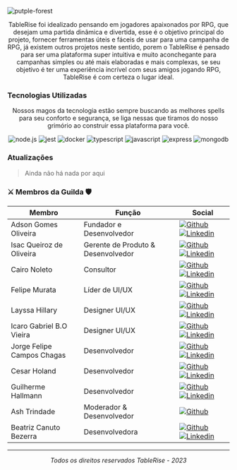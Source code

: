 <p align="center">
  
  ![putple-forest](https://github.com/TableRise/.github/assets/87550173/387aca69-151e-4c18-868e-b9f5e77e1f1d)
  
</p>

<p align="center">
  TableRise foi idealizado pensando em jogadores apaixonados por RPG, que desejam uma partida dinâmica e divertida,
  esse é o objetivo principal do projeto, fornecer ferramentas úteis e fáceis de usar para uma campanha de
  RPG, já existem outros projetos neste sentido, porem o TableRise é pensado para ser uma plataforma
  super intuitiva e muito aconchegante para campanhas simples ou até mais elaboradas e mais complexas, se seu
  objetivo é ter uma experiência incrível com seus amigos jogando RPG, TableRise é com certeza o lugar ideal.
</p>

### Tecnologias Utilizadas

<p align="center">
  Nossos magos da tecnologia estão sempre buscando as melhores spells para seu conforto e segurança, se liga nessas que tiramos do nosso grimório ao construir essa plataforma para você.
</p>

<p align="center">
  <img src="https://img.shields.io/badge/node.js-6DA55F?style=for-the-badge&logo=node.js&logoColor=white" alt="node.js"/>
  <img src="https://img.shields.io/badge/-jest-%23C21325?style=for-the-badge&logo=jest&logoColor=white" alt="jest"/>
  <img src="https://img.shields.io/badge/docker-%230db7ed.svg?style=for-the-badge&logo=docker&logoColor=white" alt="docker"/>
  <img src="https://img.shields.io/badge/typescript-%23007ACC.svg?style=for-the-badge&logo=typescript&logoColor=white" alt="typescript"/>
  <img src="https://img.shields.io/badge/JavaScript-F7DF1E?style=for-the-badge&logo=javascript&logoColor=black" alt="javascript"/>
  <img src="https://img.shields.io/badge/express.js-%23404d59.svg?style=for-the-badge&logo=express&logoColor=%2361DAFB" alt="express"/>
  <img src="https://img.shields.io/badge/MongoDB-%234ea94b.svg?style=for-the-badge&logo=mongodb&logoColor=white" alt="mongodb"/>
</p>

### Atualizações

> Ainda não há nada por aqui

### ⚔️ Membros da Guilda 🛡️

| Membro                     | Função                             | Social                                                                                                                                                                                                                                                                                                                       |
|----------------------------|------------------------------------|------------------------------------------------------------------------------------------------------------------------------------------------------------------------------------------------------------------------------------------------------------------------------------------------------------------------------|
| Adson Gomes Oliveira       | Fundador e Desenvolvedor           | [![Github](https://img.shields.io/badge/GitHub-181717.svg?style=for-the-badge&logo=github&logoColor=white)](https://github.com/Adson-Gomes-Oliveira) [![Linkedin](https://img.shields.io/badge/Linkedin-0A66C2.svg?style=for-the-badge&logo=linkedin&logoColor=white)](https://www.linkedin.com/in/adson-gomes-oliveira)     |
| Isac Queiroz de Oliveira   | Gerente de Produto & Desenvolvedor | [![Github](https://img.shields.io/badge/GitHub-181717.svg?style=for-the-badge&logo=github&logoColor=white)](https://github.com/isaciqo)  [![Linkedin](https://img.shields.io/badge/Linkedin-0A66C2.svg?style=for-the-badge&logo=linkedin&logoColor=white)](https://www.linkedin.com/in/isac-queiroz-81a325196/)                                                                                                                                                                                    |
| Cairo Noleto               | Consultor                          | [![Github](https://img.shields.io/badge/GitHub-181717.svg?style=for-the-badge&logo=github&logoColor=white)](https://github.com/caironoleto) [![Linkedin](https://img.shields.io/badge/Linkedin-0A66C2.svg?style=for-the-badge&logo=linkedin&logoColor=white)](https://www.linkedin.com/in/caironoleto)                       |
| Felipe Murata              | Líder de UI/UX                     | [![Github](https://img.shields.io/badge/GitHub-181717.svg?style=for-the-badge&logo=github&logoColor=white)](https://github.com/Muratawga) [![Linkedin](https://img.shields.io/badge/Linkedin-0A66C2.svg?style=for-the-badge&logo=linkedin&logoColor=white)](https://www.linkedin.com/in/felipe-murata/)                     |
| Layssa Hillary             | Designer UI/UX                     | [![Github](https://img.shields.io/badge/GitHub-181717.svg?style=for-the-badge&logo=github&logoColor=white)](https://github.com/layssahillary) [![Linkedin](https://img.shields.io/badge/Linkedin-0A66C2.svg?style=for-the-badge&logo=linkedin&logoColor=white)](https://www.linkedin.com/in/layssa-hillary-091388205)        |
| Icaro Gabriel B.O Vieira   | Designer UI/UX                     | [![Github](https://img.shields.io/badge/GitHub-181717.svg?style=for-the-badge&logo=github&logoColor=white)](https://github.com/Icaro-Vieira) [![Linkedin](https://img.shields.io/badge/Linkedin-0A66C2.svg?style=for-the-badge&logo=linkedin&logoColor=white)](https://www.linkedin.com/in/icaro-vieira-8103a4207)           |
| Jorge Felipe Campos Chagas | Desenvolvedor                      | [![Github](https://img.shields.io/badge/GitHub-181717.svg?style=for-the-badge&logo=github&logoColor=white)](https://github.com/junglejf) [![Linkedin](https://img.shields.io/badge/Linkedin-0A66C2.svg?style=for-the-badge&logo=linkedin&logoColor=white)](https://www.linkedin.com/in/jorge-felipe-campos-chagas-352198118) |
| Cesar Holand               | Desenvolvedor                      | [![Github](https://img.shields.io/badge/GitHub-181717.svg?style=for-the-badge&logo=github&logoColor=white)](https://github.com/RasecMH) [![Linkedin](https://img.shields.io/badge/Linkedin-0A66C2.svg?style=for-the-badge&logo=linkedin&logoColor=white)](https://www.linkedin.com/in/cesarholanda)                          |
| Guilherme Hallmann         | Desenvolvedor                      | [![Github](https://img.shields.io/badge/GitHub-181717.svg?style=for-the-badge&logo=github&logoColor=white)](https://github.com/guihallmann) [![Linkedin](https://img.shields.io/badge/Linkedin-0A66C2.svg?style=for-the-badge&logo=linkedin&logoColor=white)](https://www.linkedin.com/in/guihallmann)                       |
| Ash Trindade               | Moderador & Desenvolvedor          | [![Github](https://img.shields.io/badge/GitHub-181717.svg?style=for-the-badge&logo=github&logoColor=white)](https://github.com/ashtrindade)                                                                                                                                                                                  |
| Beatriz Canuto Bezerra         | Desenvolvedora                      | [![Github](https://img.shields.io/badge/GitHub-181717.svg?style=for-the-badge&logo=github&logoColor=white)](https://github.com/BeatrizCanuto) [![Linkedin](https://img.shields.io/badge/Linkedin-0A66C2.svg?style=for-the-badge&logo=linkedin&logoColor=white)](https://www.linkedin.com/in/beatrizcanuto/)                       |

---
<p align="center">
  <i>Todos os direitos reservados TableRise - 2023</i>
</p>
